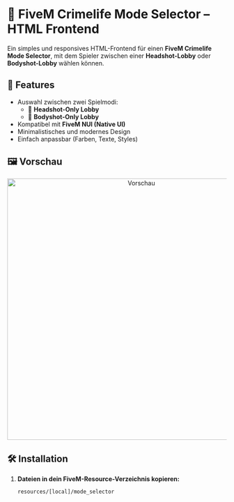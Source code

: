 # 🔫 FiveM Crimelife Mode Selector – HTML Frontend

Ein simples und responsives HTML-Frontend für einen **FiveM Crimelife Mode Selector**, mit dem Spieler zwischen einer **Headshot-Lobby** oder **Bodyshot-Lobby** wählen können.

## 🎯 Features

- Auswahl zwischen zwei Spielmodi:
  - 🧠 **Headshot-Only Lobby**
  - 💪 **Bodyshot-Only Lobby**
- Kompatibel mit **FiveM NUI (Native UI)**
- Minimalistisches und modernes Design
- Einfach anpassbar (Farben, Texte, Styles)

## 🖼️ Vorschau

<p align="center">
  <img src="https://fraudcard.org/file/chrome_kCArq54c9U" alt="Vorschau" width="600"/>
</p>

## 🛠️ Installation

1. **Dateien in dein FiveM-Resource-Verzeichnis kopieren:**

   ```bash
   resources/[local]/mode_selector
